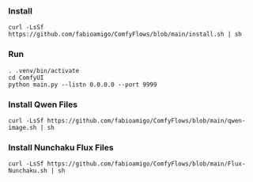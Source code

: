 ### Install

```
curl -LsSf https://github.com/fabioamigo/ComfyFlows/blob/main/install.sh | sh
```

### Run

```
. .venv/bin/activate
cd ComfyUI
python main.py --listn 0.0.0.0 --port 9999
```

### Install Qwen Files

```
curl -LsSf https://github.com/fabioamigo/ComfyFlows/blob/main/qwen-image.sh | sh
```

### Install Nunchaku Flux Files

```
curl -LsSf https://github.com/fabioamigo/ComfyFlows/blob/main/Flux-Nunchaku.sh | sh
```





